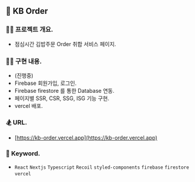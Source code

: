 ## 🍙 KB Order

### 🧑‍💻 프로젝트 개요.

- 점심시간 김밥주문 Order 취합 서비스 페이지.

### 👩‍🚀 구현 내용.

- (진행중)
- Firebase 회원가입, 로그인.
- Firebase firestore 를 통한 Database 연동.
- 페이지별 SSR, CSR, SSG, ISG 기능 구현.
- vercel 배포.

### 🏂 URL.

- [https://kb-order.vercel.app](https://kb-order.vercel.app)

### 🪬 Keyword.

- `React` `Nextjs` `Typescript` `Recoil` `styled-components` `firebase` `firestore` `vercel`

